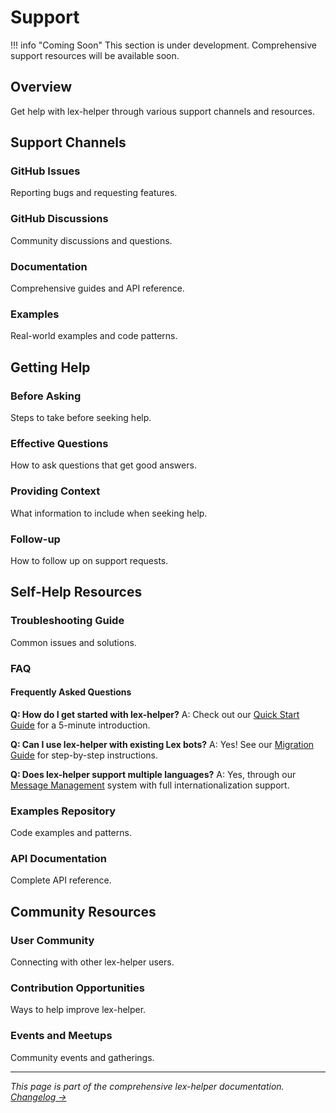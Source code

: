 # Support

!!! info "Coming Soon"
    This section is under development. Comprehensive support resources will be available soon.

## Overview

Get help with lex-helper through various support channels and resources.

## Support Channels

### GitHub Issues
Reporting bugs and requesting features.

### GitHub Discussions
Community discussions and questions.

### Documentation
Comprehensive guides and API reference.

### Examples
Real-world examples and code patterns.

## Getting Help

### Before Asking
Steps to take before seeking help.

### Effective Questions
How to ask questions that get good answers.

### Providing Context
What information to include when seeking help.

### Follow-up
How to follow up on support requests.

## Self-Help Resources

### Troubleshooting Guide
Common issues and solutions.

### FAQ

#### Frequently Asked Questions

**Q: How do I get started with lex-helper?**
A: Check out our [Quick Start Guide](../getting-started/quick-start.md) for a 5-minute introduction.

**Q: Can I use lex-helper with existing Lex bots?**
A: Yes! See our [Migration Guide](../migration/from-raw-lex.md) for step-by-step instructions.

**Q: Does lex-helper support multiple languages?**
A: Yes, through our [Message Management](../guides/message-management.md) system with full internationalization support.

### Examples Repository
Code examples and patterns.

### API Documentation
Complete API reference.

## Community Resources

### User Community
Connecting with other lex-helper users.

### Contribution Opportunities
Ways to help improve lex-helper.

### Events and Meetups
Community events and gatherings.

---

*This page is part of the comprehensive lex-helper documentation. [Changelog →](changelog.md)*